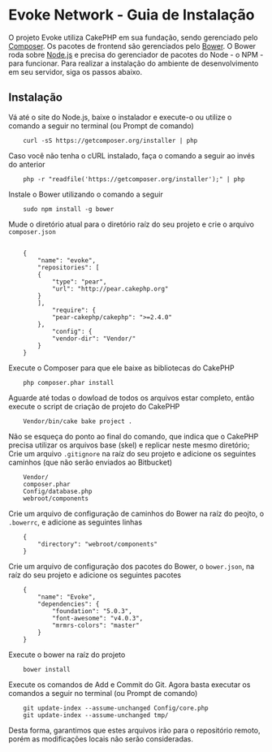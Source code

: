 Evoke Network - Guia de Instalação
==================================

O projeto Evoke utiliza CakePHP em sua fundação, sendo gerenciado pelo [Composer](https://getcomposer.org/, "Composer"). Os pacotes de frontend são gerenciados pelo [Bower](http://bower.io/, "Bower"). O Bower roda sobre [Node.js](http://nodejs.org/, "Node.js") e precisa do gerenciador de pacotes do Node - o NPM - para funcionar. Para realizar a instalação do ambiente de desenvolvimento em seu servidor, siga os passos abaixo.

## Instalação ##

Vá até o site do Node.js, baixe o instalador e execute-o ou utilize o comando a seguir no terminal (ou Prompt de comando)

```
	curl -sS https://getcomposer.org/installer | php

```

Caso você não tenha o cURL instalado, faça o comando a seguir ao invés do anterior

```
	php -r "readfile('https://getcomposer.org/installer');" | php

```

Instale o Bower utilizando o comando a seguir

```
	sudo npm install -g bower

```

Mude o diretório atual para o diretório raíz do seu projeto e crie o arquivo `composer.json`

```
	
	{
		"name": "evoke",
		"repositories": [
		{
			"type": "pear",
			"url": "http://pear.cakephp.org"
		}
		],
			"require": {
			"pear-cakephp/cakephp": ">=2.4.0"
		},
			"config": {
			"vendor-dir": "Vendor/"
		}
	}

```

Execute o Composer para que ele baixe as bibliotecas do CakePHP

```
	php composer.phar install

```

Aguarde até todas o dowload de todos os arquivos estar completo, então execute o script de criação de projeto do CakePHP

```
	Vendor/bin/cake bake project .

```

Não se esqueça do ponto ao final do comando, que indica que o CakePHP precisa utilizar os arquivos base (skel) e replicar neste mesmo diretório;
Crie um arquivo `.gitignore` na raíz do seu projeto e adicione os seguintes caminhos (que não serão enviados ao Bitbucket)

```
	Vendor/
	composer.phar
	Config/database.php
	webroot/components

```

Crie um arquivo de configuração de caminhos do Bower na raíz do peojto, o `.bowerrc`, e adicione as seguintes linhas

```
	{
		"directory": "webroot/components"
	}

```

Crie um arquivo de configuração dos pacotes do Bower, o `bower.json`, na raíz do seu projeto e adicione os seguintes pacotes

```
	{
		"name": "Evoke",
		"dependencies": {
			"foundation": "5.0.3",
			"font-awesome": "v4.0.3",
			"mrmrs-colors": "master"
		}
	}

```

Execute o bower na raíz do projeto

```
	bower install

```

Execute os comandos de Add e Commit do Git. Agora basta executar os comandos a seguir no terminal (ou Prompt de comando)

```
	git update-index --assume-unchanged Config/core.php
	git update-index --assume-unchanged tmp/

```

Desta forma, garantimos que estes arquivos irão para o repositório remoto, porém as modificações locais não serão consideradas.